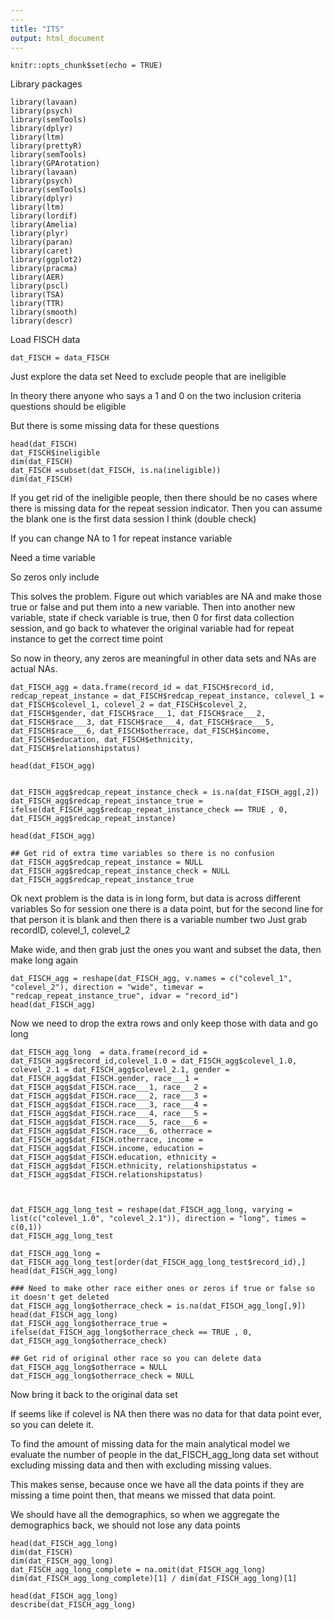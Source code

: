```yaml
---
---
title: "ITS"
output: html_document
---
```


```{r setup, include=FALSE}
knitr::opts_chunk$set(echo = TRUE)
```
Library packages
```{r}
library(lavaan)
library(psych)
library(semTools)
library(dplyr)
library(ltm)
library(prettyR)
library(semTools)
library(GPArotation)
library(lavaan)
library(psych)
library(semTools)
library(dplyr)
library(ltm)
library(lordif)
library(Amelia)
library(plyr)
library(paran)
library(caret)
library(ggplot2)
library(pracma)
library(AER)
library(pscl)
library(TSA)
library(TTR)
library(smooth)
library(descr)
```
Load FISCH data
```{r}
dat_FISCH = data_FISCH
```
Just explore the data set
Need to exclude people that are ineligible

In theory there anyone who says a 1 and 0 on the two inclusion criteria questions should be eligible

But there is some missing data for these questions 
```{r}
head(dat_FISCH)
dat_FISCH$ineligible
dim(dat_FISCH)
dat_FISCH =subset(dat_FISCH, is.na(ineligible))
dim(dat_FISCH)
```
If you get rid of the ineligible people, then there should be no cases where there is missing data for the repeat session indicator.  Then you can assume the blank one is the first data session I think (double check)

If you can change NA to 1 for repeat instance variable

Need a time variable

So zeros only include 

This solves the problem.  Figure out which variables are NA and make those true or false and put them into a new variable.  Then into another new variable, state if check variable is true, then 0 for first data collection session, and go back to whatever the original variable had for repeat instance to get the correct time point 

So now in theory, any zeros are meaningful in other data sets and NAs are actual NAs.
```{r}
dat_FISCH_agg = data.frame(record_id = dat_FISCH$record_id, redcap_repeat_instance = dat_FISCH$redcap_repeat_instance, colevel_1 = dat_FISCH$colevel_1, colevel_2 = dat_FISCH$colevel_2, dat_FISCH$gender, dat_FISCH$race___1, dat_FISCH$race___2, dat_FISCH$race___3, dat_FISCH$race___4, dat_FISCH$race___5, dat_FISCH$race___6, dat_FISCH$otherrace, dat_FISCH$income, dat_FISCH$education, dat_FISCH$ethnicity, dat_FISCH$relationshipstatus)

head(dat_FISCH_agg)


dat_FISCH_agg$redcap_repeat_instance_check = is.na(dat_FISCH_agg[,2])
dat_FISCH_agg$redcap_repeat_instance_true = ifelse(dat_FISCH_agg$redcap_repeat_instance_check == TRUE , 0, dat_FISCH_agg$redcap_repeat_instance)

head(dat_FISCH_agg)

## Get rid of extra time variables so there is no confusion
dat_FISCH_agg$redcap_repeat_instance = NULL
dat_FISCH_agg$redcap_repeat_instance_check = NULL
dat_FISCH_agg$redcap_repeat_instance_true
```
Ok next problem is the data is in long form, but data is across different variables
So for session one there is a data point, but for the second line for that person it is blank and then there is a variable number two
Just grab recordID, colevel_1, colevel_2

Make wide, and then grab just the ones you want and subset the data, then make long again

```{r}
dat_FISCH_agg = reshape(dat_FISCH_agg, v.names = c("colevel_1", "colevel_2"), direction = "wide", timevar = "redcap_repeat_instance_true", idvar = "record_id")
head(dat_FISCH_agg)
```
Now we need to drop the extra rows and only keep those with data and go long
```{r}
dat_FISCH_agg_long  = data.frame(record_id = dat_FISCH_agg$record_id,colevel_1.0 = dat_FISCH_agg$colevel_1.0, colevel_2.1 = dat_FISCH_agg$colevel_2.1, gender = dat_FISCH_agg$dat_FISCH.gender, race___1 = dat_FISCH_agg$dat_FISCH.race___1, race___2 = dat_FISCH_agg$dat_FISCH.race___2, race___3 = dat_FISCH_agg$dat_FISCH.race___3, race___4 = dat_FISCH_agg$dat_FISCH.race___4, race___5 = dat_FISCH_agg$dat_FISCH.race___5, race___6 = dat_FISCH_agg$dat_FISCH.race___6, otherrace = dat_FISCH_agg$dat_FISCH.otherrace, income = dat_FISCH_agg$dat_FISCH.income, education = dat_FISCH_agg$dat_FISCH.education, ethnicity = dat_FISCH_agg$dat_FISCH.ethnicity, relationshipstatus = dat_FISCH_agg$dat_FISCH.relationshipstatus) 



dat_FISCH_agg_long_test = reshape(dat_FISCH_agg_long, varying = list(c("colevel_1.0", "colevel_2.1")), direction = "long", times = c(0,1))
dat_FISCH_agg_long_test

dat_FISCH_agg_long = dat_FISCH_agg_long_test[order(dat_FISCH_agg_long_test$record_id),]
head(dat_FISCH_agg_long)

### Need to make other race either ones or zeros if true or false so it doesn't get deleted
dat_FISCH_agg_long$otherrace_check = is.na(dat_FISCH_agg_long[,9])
head(dat_FISCH_agg_long)
dat_FISCH_agg_long$otherrace_true = ifelse(dat_FISCH_agg_long$otherrace_check == TRUE , 0, dat_FISCH_agg_long$otherrace_check)

## Get rid of original other race so you can delete data 
dat_FISCH_agg_long$otherrace = NULL
dat_FISCH_agg_long$otherrace_check = NULL
```
Now bring it back to the original data set

If seems like if colevel is NA then there was no data for that data point ever, so you can delete it.

To find the amount of missing data for the main analytical model we evaluate the number of people in the dat_FISCH_agg_long data set without excluding missing data and then with excluding missing values.

This makes sense, because once we have all the data points if they are missing a time point then, that means we missed that data point.

We should have all the demographics, so when we aggregate the demographics back, we should not lose any data points
```{r}
head(dat_FISCH_agg_long)
dim(dat_FISCH)
dim(dat_FISCH_agg_long)
dat_FISCH_agg_long_complete = na.omit(dat_FISCH_agg_long)
dim(dat_FISCH_agg_long_complete)[1] / dim(dat_FISCH_agg_long)[1]
```

```{r}
head(dat_FISCH_agg_long)
describe(dat_FISCH_agg_long)
```






